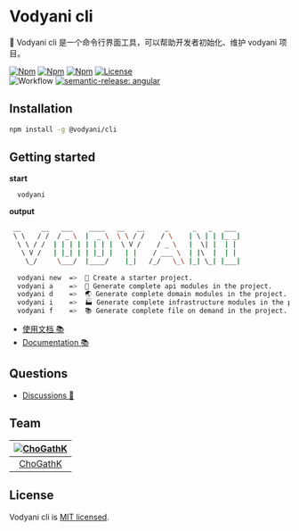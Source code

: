 # Vodyani cli

🤖 Vodyani cli 是一个命令行界面工具，可以帮助开发者初始化、维护 vodyani 项目。

[![Npm](https://img.shields.io/npm/v/@vodyani/cli)](https://www.npmjs.com/package/@vodyani/cli)
[![Npm](https://img.shields.io/npm/v/@vodyani/cli/beta.svg)](https://www.npmjs.com/package/@vodyani/class-decorator)
[![Npm](https://img.shields.io/npm/dm/@vodyani/cli)](https://www.npmjs.com/package/@vodyani/cli)
[![License](https://img.shields.io/github/license/vodyani/cli)](LICENSE)
<br>
![Workflow](https://github.com/vodyani/cli/actions/workflows/release.yml/badge.svg)
[![semantic-release: angular](https://img.shields.io/badge/semantic--release-angular-e10079?logo=semantic-release)](https://github.com/semantic-release/semantic-release)

## Installation

```sh
npm install -g @vodyani/cli
```
## Getting started

**start**
```
  vodyani
```

**output**

```sh
 __     __   ___    ____   __   __     _      _   _   ___ 
 \ \   / /  / _ \  |  _ \  \ \ / /    / \    | \ | | |_ _|
  \ \ / /  | | | | | | | |  \ V /    / _ \   |  \| |  | | 
   \ V /   | |_| | | |_| |   | |    / ___ \  | |\  |  | | 
    \_/     \___/  |____/    |_|   /_/   \_\ |_| \_| |___|
                                                          
  vodyani new  =>  🚀 Create a starter project.
  vodyani a    =>  🔌 Generate complete api modules in the project.
  vodyani d    =>  🌏 Generate complete domain modules in the project.
  vodyani i    =>  🏭 Generate complete infrastructure modules in the project.
  vodyani f    =>  📚 Generate complete file on demand in the project.
```

- [使用文档 📚](https://vodyani.vercel.app/docs/other/cli)
- [Documentation 📚](https://vodyani.vercel.app/en/docs/other/cli)

## Questions

- [Discussions 🧐](https://github.com/vodyani/cli/discussions)

## Team

|[![ChoGathK](https://github.com/chogathK.png?size=100)](https://github.com/chogathK)|
|:-:|
|[ChoGathK](https://github.com/chogathK)|

## License

Vodyani cli is [MIT licensed](LICENSE).
